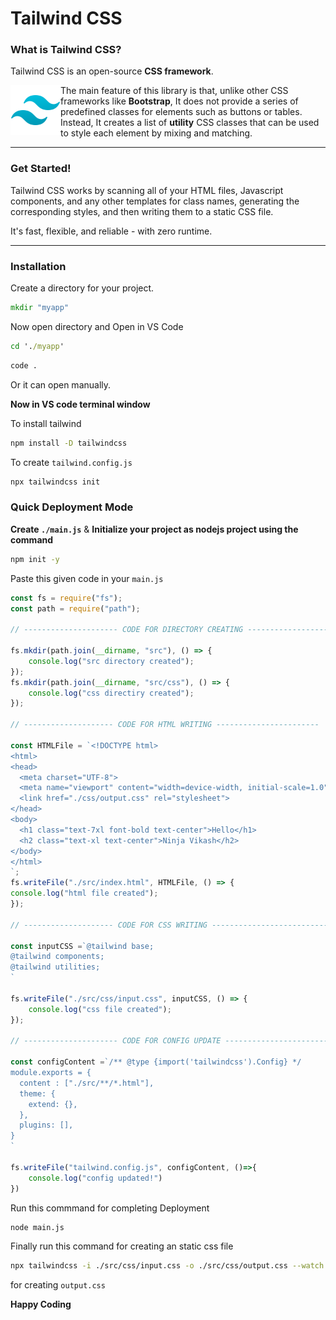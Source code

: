 # Tailwind CSS
### What is Tailwind CSS?

Tailwind CSS is an open-source **CSS framework**.

<img src="https://github.com/Ninja-Vikash/asset-cloud/blob/main/icon%20%26%20png/tailwind.png" height="80px" width="80px" align="left">

The main feature of this library is that, unlike other CSS frameworks like **Bootstrap**, It does not provide a series of predefined classes for elements such as buttons or tables. Instead, It creates a list of **utility** CSS classes that can be used to style each element by mixing and
matching.

---

### Get Started!

Tailwind CSS works by scanning all of your HTML files, Javascript components, and any other templates for class names, generating the corresponding styles, and then writing them to a static CSS file.

It's fast, flexible, and reliable - with zero runtime.

---

### Installation
Create a directory for your project.
```cmd
mkdir "myapp"
```
Now open directory and Open in VS Code
```cmd
cd './myapp'
```
```bash
code .
```
Or it can open manually.

**Now in VS code terminal window**

To install tailwind
```bash
npm install -D tailwindcss
```
To create `tailwind.config.js`
```bash
npx tailwindcss init
```

### Quick Deployment Mode
**Create  `./main.js`** & **Initialize your project as nodejs project using the command**
```bash
npm init -y
```
Paste this given code in your `main.js`
```js
const fs = require("fs");
const path = require("path");

// --------------------- CODE FOR DIRECTORY CREATING --------------------------

fs.mkdir(path.join(__dirname, "src"), () => {
    console.log("src directory created");
});
fs.mkdir(path.join(__dirname, "src/css"), () => {
    console.log("css directiry created");
});

// -------------------- CODE FOR HTML WRITING -----------------------

const HTMLFile = `<!DOCTYPE html>
<html>
<head>
  <meta charset="UTF-8">
  <meta name="viewport" content="width=device-width, initial-scale=1.0">
  <link href="./css/output.css" rel="stylesheet">
</head>
<body>
  <h1 class="text-7xl font-bold text-center">Hello</h1>
  <h2 class="text-xl text-center">Ninja Vikash</h2>
</body>
</html>
`;
fs.writeFile("./src/index.html", HTMLFile, () => {
console.log("html file created");
});

// -------------------- CODE FOR CSS WRITING --------------------------

const inputCSS =`@tailwind base;
@tailwind components;
@tailwind utilities;
`

fs.writeFile("./src/css/input.css", inputCSS, () => {
    console.log("css file created");
});

// --------------------- CODE FOR CONFIG UPDATE -------------------------

const configContent =`/** @type {import('tailwindcss').Config} */
module.exports = {
  content : ["./src/**/*.html"],
  theme: {
    extend: {},
  },
  plugins: [],
}
`

fs.writeFile("tailwind.config.js", configContent, ()=>{
    console.log("config updated!")
})
```
Run this commmand for completing Deployment
```bash
node main.js
```

Finally run this command for creating an static css file
```bash
npx tailwindcss -i ./src/css/input.css -o ./src/css/output.css --watch
```
for creating `output.css`

**Happy Coding**
